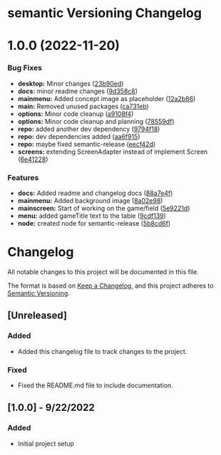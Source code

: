 # semantic Versioning Changelog

# 1.0.0 (2022-11-20)


### Bug Fixes

* **desktop:** Minor changes ([23b90ed](https://github.com/johnclark96/dark-legions/commit/23b90ed98dbfad74b8fa861be42cdbdcc15dfdee))
* **docs:** minor readme changes ([9d358c8](https://github.com/johnclark96/dark-legions/commit/9d358c80d0ff5bc891a44943da33b646563da47e))
* **mainmenu:** Added concept image as placeholder ([12a2b86](https://github.com/johnclark96/dark-legions/commit/12a2b865d78a4190c40109e74caf0d56b27493a5))
* **main:** Removed unused packages ([ca731eb](https://github.com/johnclark96/dark-legions/commit/ca731eb308caec5407182c1c2a05fd9692895f75))
* **options:** Minor code cleanup ([a9108f4](https://github.com/johnclark96/dark-legions/commit/a9108f41d077e9a87e8ef8cc8db0756a34642617))
* **options:** Minor code cleanup and planning ([78559df](https://github.com/johnclark96/dark-legions/commit/78559dfaf330af3a6830b7ca431329e32a1bd827))
* **repo:** added another dev dependency ([9794f18](https://github.com/johnclark96/dark-legions/commit/9794f181fab62fc9d2f861a977d6fbe2bc806d9d))
* **repo:** dev dependencies added ([aa6f915](https://github.com/johnclark96/dark-legions/commit/aa6f915b7ca0102e5eed3a92b214c5eb1a961870))
* **repo:** maybe fixed semantic-release ([eecf42d](https://github.com/johnclark96/dark-legions/commit/eecf42d869573aa94058dc616c84b0185c056a0b))
* **screens:** extending ScreenAdapter instead of implement Screen ([6e41228](https://github.com/johnclark96/dark-legions/commit/6e41228fd5871529c6d826ffb7b2720d14e216c4))


### Features

* **docs:** Added readme and changelog docs ([88a7e4f](https://github.com/johnclark96/dark-legions/commit/88a7e4ff5362a37fc34bfbb21879301604d234a6))
* **mainmenu:** Added background image ([8a02e98](https://github.com/johnclark96/dark-legions/commit/8a02e98d57b61ae3ba18c8d2efe22ceb65849eec))
* **mainscreen:** Start of working on the game/field ([5e9221d](https://github.com/johnclark96/dark-legions/commit/5e9221d62e997ba1cb1aad4c0a0bf1f242b8cdd1))
* **menu:** added gameTitle text to the table ([9cdf139](https://github.com/johnclark96/dark-legions/commit/9cdf139e642dc21de285845d3cfcf187f38efe11))
* **node:** created node for semantic-release ([5b8cd6f](https://github.com/johnclark96/dark-legions/commit/5b8cd6ff0c26c093b64e7970ba4518ac812c91d8))

# Changelog

All notable changes to this project will be documented in this file.

The format is based on [Keep a Changelog](https://keepachangelog.com/en/1.0.0/),
and this project adheres to [Semantic Versioning](https://semver.org/spec/v2.0.0.html).

## [Unreleased]

### Added
- Added this changelog file to track changes to the project.

### Fixed
- Fixed the README.md file to include documentation.



## [1.0.0] - 9/22/2022
### Added
- Initial project setup
